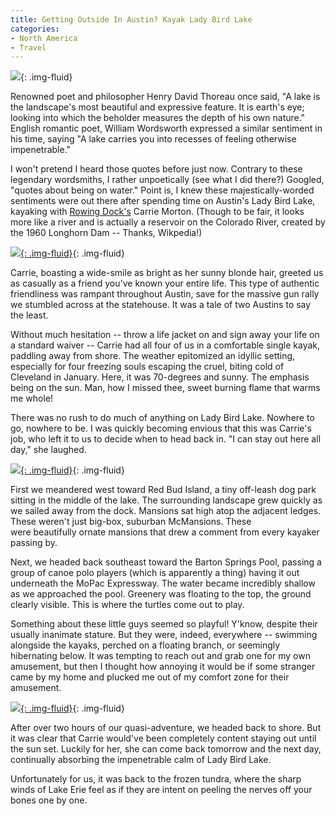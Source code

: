 ```yaml
---
title: Getting Outside In Austin? Kayak Lady Bird Lake
categories:
- North America
- Travel
---
```


![](https://withoutapath.com/wp-content/uploads/2013/02/Lady-Bird-Lake-Kayaking-e1359823032620-1024x768.jpg){: .img-fluid}

Renowned poet and philosopher Henry David Thoreau once said, "A lake is the landscape's most beautiful and expressive feature. It is earth's eye; looking into which the beholder measures the depth of his own nature." English romantic poet, William Wordsworth expressed a similar sentiment in his time, saying "A lake carries you into recesses of feeling otherwise impenetrable."

I won't pretend I heard those quotes before just now. Contrary to these legendary wordsmiths, I rather unpoetically (see what I did there?) Googled, "quotes about being on water." Point is, I knew these majestically-worded sentiments were out there after spending time on Austin's Lady Bird Lake, kayaking with [Rowing Dock's](http://www.rowingdock.com/) Carrie Morton. (Though to be fair, it looks more like a river and is actually a reservoir on the Colorado River, created by the 1960 Longhorn Dam -- Thanks, Wikpedia!)

[![](https://withoutapath.com/wp-content/uploads/2013/02/Kayak-1-1-of-1-JOE-BAUR-1024x768.jpg){: .img-fluid}](https://withoutapath.com/wp-content/uploads/2013/02/Kayak-1-1-of-1-JOE-BAUR.jpg){: .img-fluid}

Carrie, boasting a wide-smile as bright as her sunny blonde hair, greeted us as casually as a friend you've known your entire life. This type of authentic friendliness was rampant throughout Austin, save for the massive gun rally we stumbled across at the statehouse. It was a tale of two Austins to say the least.

Without much hesitation -- throw a life jacket on and sign away your life on a standard waiver -- Carrie had all four of us in a comfortable single kayak, paddling away from shore. The weather epitomized an idyllic setting, especially for four freezing souls escaping the cruel, biting cold of Cleveland in January. Here, it was 70-degrees and sunny. The emphasis being on the sun. Man, how I missed thee, sweet burning flame that warms me whole!

There was no rush to do much of anything on Lady Bird Lake. Nowhere to go, nowhere to be. I was quickly becoming envious that this was Carrie's job, who left it to us to decide when to head back in. "I can stay out here all day," she laughed.

[![](https://withoutapath.com/wp-content/uploads/2013/02/Kayak-6-1-of-1-JOE-BAUR-1024x768.jpg){: .img-fluid}](https://withoutapath.com/wp-content/uploads/2013/02/Kayak-6-1-of-1-JOE-BAUR.jpg){: .img-fluid}

First we meandered west toward Red Bud Island, a tiny off-leash dog park sitting in the middle of the lake. The surrounding landscape grew quickly as we sailed away from the dock. Mansions sat high atop the adjacent ledges. These weren't just big-box, suburban McMansions. These were beautifully ornate mansions that drew a comment from every kayaker passing by.

Next, we headed back southeast toward the Barton Springs Pool, passing a group of canoe polo players (which is apparently a thing) having it out underneath the MoPac Expressway. The water became incredibly shallow as we approached the pool. Greenery was floating to the top, the ground clearly visible. This is where the turtles come out to play.

Something about these little guys seemed so playful! Y'know, despite their usually inanimate stature. But they were, indeed, everywhere -- swimming alongside the kayaks, perched on a floating branch, or seemingly hibernating below. It was tempting to reach out and grab one for my own amusement, but then I thought how annoying it would be if some stranger came by my home and plucked me out of my comfort zone for their amusement.

[![](https://withoutapath.com/wp-content/uploads/2013/02/Kayak-3-1-of-1-JOE-BAUR-1024x768.jpg){: .img-fluid}](https://withoutapath.com/wp-content/uploads/2013/02/Kayak-3-1-of-1-JOE-BAUR.jpg){: .img-fluid}

After over two hours of our quasi-adventure, we headed back to shore. But it was clear that Carrie would've been completely content staying out until the sun set. Luckily for her, she can come back tomorrow and the next day, continually absorbing the impenetrable calm of Lady Bird Lake.

Unfortunately for us, it was back to the frozen tundra, where the sharp winds of Lake Erie feel as if they are intent on peeling the nerves off your bones one by one.
